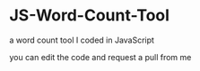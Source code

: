 # JS-Word-Count-Tool
a word count  tool I coded in JavaScript

you can edit the code and request a pull from me
